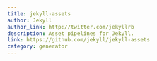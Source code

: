 ```yaml
---
title: jekyll-assets
author: Jekyll
author_link: http://twitter.com/jekyllrb
description: Asset pipelines for Jekyll.
link: https://github.com/jekyll/jekyll-assets
category: generator
---
```

